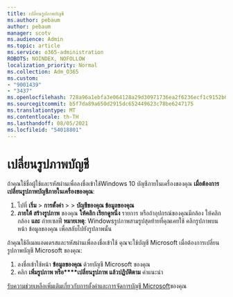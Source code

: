 ```yaml
---
title: เปลี่ยนรูปภาพบัญชี
ms.author: pebaum
author: pebaum
manager: scotv
ms.audience: Admin
ms.topic: article
ms.service: o365-administration
ROBOTS: NOINDEX, NOFOLLOW
localization_priority: Normal
ms.collection: Adm_O365
ms.custom:
- "9001439"
- "3437"
ms.openlocfilehash: 728a96a1ebfa3e064128a29d30971736ea2f6236ecf1c9152b0a542efdc032e2
ms.sourcegitcommit: b5f7da89a650d2915dc652449623c78be6247175
ms.translationtype: MT
ms.contentlocale: th-TH
ms.lasthandoff: 08/05/2021
ms.locfileid: "54018801"
---
```

# <a name="change-account-picture"></a>เปลี่ยนรูปภาพบัญชี

ถ้าคุณใช้ชื่อผู้ใช้และรหัสผ่านเพื่อลงชื่อเข้าใช้Windows 10 บัญชีภายในเครื่องของคุณ **เมื่อต้องการเปลี่ยนรูปภาพบัญชีภายในเครื่องของคุณ**:

1. ไปที่ **เริ่ม**  >  **การตั้งค่า**  >    >  **บัญชีของคุณ ข้อมูลของคุณ**
2. **ภายใต้ สร้างรูปภาพ** ของคุณ **ให้คลิก เรียกดูหนึ่ง** รายการ หรือถ้าอุปกรณ์ของคุณมีกล้อง ให้คลิก กล้อง **และ** ถ่ายเซลฟี่ 
    **หมายเหตุ**: Windowsรูปภาพสามรูปสุดท้ายที่คุณเคยใช้ คลิกรูปภาพบนหน้า ข้อมูลของคุณ เพื่อสลับไปยังรูปภาพนั้น

ถ้าคุณใช้อีเมลแอดเดรสและรหัสผ่านเพื่อลงชื่อเข้าใช้ คุณจะใช้บัญชี Microsoft เมื่อต้องการเปลี่ยนรูปภาพบัญชี Microsoft ของคุณ:

1. ลงชื่อเข้าใช้หน้า **ข้อมูลของคุณ** ด้วยบัญชี Microsoft ของคุณ
2. คลิก **เพิ่มรูปภาพ หรือ****เปลี่ยนรูปภาพ แล้วปฏิบัติตาม** คําแนะนํา

[รับความช่วยเหลือเพิ่มเติมเกี่ยวกับการตั้งค่าและการจัดการบัญชี Microsoft](https://support.microsoft.com/products/microsoft-account?category=manage-account)ของคุณ

